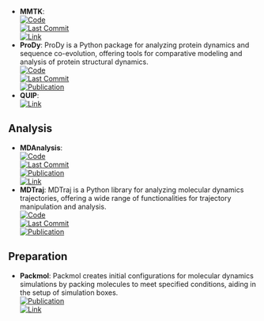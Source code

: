 - **MMTK**:   
	[![Code](https://img.shields.io/github/stars/khinsen/mmtk?style=for-the-badge&logo=github)](https://github.com/khinsen/mmtk)  
	[![Last Commit](https://img.shields.io/github/last-commit/khinsen/mmtk?style=for-the-badge&logo=github)](https://github.com/khinsen/mmtk)  
	[![Link](https://img.shields.io/badge/Link-online-brightgreen?style=for-the-badge&logo=cachet&logoColor=65FF8F)](http://dirac.cnrs-orleans.fr/MMTK/)  
- **ProDy**: ProDy is a Python package for analyzing protein dynamics and sequence co-evolution, offering tools for comparative modeling and analysis of protein structural dynamics.  
	[![Code](https://img.shields.io/github/stars/prody/ProDy?style=for-the-badge&logo=github)](https://github.com/prody/ProDy)  
	[![Last Commit](https://img.shields.io/github/last-commit/prody/ProDy?style=for-the-badge&logo=github)](https://github.com/prody/ProDy)  
	[![Publication](https://img.shields.io/badge/Publication-Citations:884-blue?style=for-the-badge&logo=bookstack)](https://doi.org/10.1093/bioinformatics/btr168)  
- **QUIP**:   
	[![Link](https://img.shields.io/badge/Link-online-brightgreen?style=for-the-badge&logo=cachet&logoColor=65FF8F)](http://libatoms.github.io/QUIP/)  

## **Analysis**
- **MDAnalysis**:   
	[![Code](https://img.shields.io/github/stars/MDAnalysis/mdanalysis?style=for-the-badge&logo=github)](https://github.com/MDAnalysis/mdanalysis)  
	[![Last Commit](https://img.shields.io/github/last-commit/MDAnalysis/mdanalysis?style=for-the-badge&logo=github)](https://github.com/MDAnalysis/mdanalysis)  
	[![Publication](https://img.shields.io/badge/Publication-Citations:858-blue?style=for-the-badge&logo=bookstack)](https://doi.org/10.25080/majora-629e541a-00e)  
	[![Link](https://img.shields.io/badge/Link-online-brightgreen?style=for-the-badge&logo=cachet&logoColor=65FF8F)](http://www.mdanalysis.org/)  
- **MDTraj**: MDTraj is a Python library for analyzing molecular dynamics trajectories, offering a wide range of functionalities for trajectory manipulation and analysis.  
	[![Code](https://img.shields.io/github/stars/simtk/mdtraj?style=for-the-badge&logo=github)](https://github.com/simtk/mdtraj)  
	[![Last Commit](https://img.shields.io/github/last-commit/simtk/mdtraj?style=for-the-badge&logo=github)](https://github.com/simtk/mdtraj)  
	[![Publication](https://img.shields.io/badge/Publication-Citations:1593-blue?style=for-the-badge&logo=bookstack)](https://doi.org/10.1016/j.bpj.2015.08.015)  

## **Preparation**
- **Packmol**: Packmol creates initial configurations for molecular dynamics simulations by packing molecules to meet specified conditions, aiding in the setup of simulation boxes.  
	[![Publication](https://img.shields.io/badge/Publication-Citations:5995-blue?style=for-the-badge&logo=bookstack)](https://doi.org/10.1002/jcc.21224)  
	[![Link](https://img.shields.io/badge/Link-online-brightgreen?style=for-the-badge&logo=cachet&logoColor=65FF8F)](https://m3g.github.io/packmol/)  
